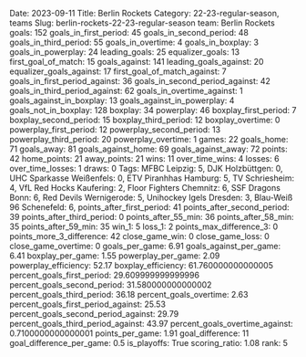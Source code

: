 Date: 2023-09-11
Title: Berlin Rockets
Category: 22-23-regular-season, teams
Slug: berlin-rockets-22-23-regular-season
team: Berlin Rockets
goals: 152
goals_in_first_period: 45
goals_in_second_period: 48
goals_in_third_period: 55
goals_in_overtime: 4
goals_in_boxplay: 3
goals_in_powerplay: 24
leading_goals: 25
equalizer_goals: 13
first_goal_of_match: 15
goals_against: 141
leading_goals_against: 20
equalizer_goals_against: 17
first_goal_of_match_against: 7
goals_in_first_period_against: 36
goals_in_second_period_against: 42
goals_in_third_period_against: 62
goals_in_overtime_against: 1
goals_against_in_boxplay: 13
goals_against_in_powerplay: 4
goals_not_in_boxplay: 128
boxplay: 34
powerplay: 46
boxplay_first_period: 7
boxplay_second_period: 15
boxplay_third_period: 12
boxplay_overtime: 0
powerplay_first_period: 12
powerplay_second_period: 13
powerplay_third_period: 20
powerplay_overtime: 1
games: 22
goals_home: 71
goals_away: 81
goals_against_home: 69
goals_against_away: 72
points: 42
home_points: 21
away_points: 21
wins: 11
over_time_wins: 4
losses: 6
over_time_losses: 1
draws: 0
Tags:  MFBC Leipzig: 5,  DJK Holzbüttgen: 0,  UHC Sparkasse Weißenfels: 0,  ETV Piranhhas Hamburg: 5,  TV Schriesheim: 4,  VfL Red Hocks Kaufering: 2,  Floor Fighters Chemnitz: 6,  SSF Dragons Bonn: 6,  Red Devils Wernigerode: 5,  Unihockey Igels Dresden: 3,  Blau-Weiß 96 Schenefeld: 6,
points_after_first_period: 41
points_after_second_period: 39
points_after_third_period: 0
points_after_55_min: 36
points_after_58_min: 35
points_after_59_min: 35
win_1: 5
loss_1: 2
points_max_difference_3: 0
points_more_3_difference: 42
close_game_win: 0
close_game_loss: 0
close_game_overtime: 0
goals_per_game: 6.91
goals_against_per_game: 6.41
boxplay_per_game: 1.55
powerplay_per_game: 2.09
powerplay_efficiency: 52.17
boxplay_efficiency: 61.760000000000005
percent_goals_first_period: 29.609999999999996
percent_goals_second_period: 31.580000000000002
percent_goals_third_period: 36.18
percent_goals_overtime: 2.63
percent_goals_first_period_against: 25.53
percent_goals_second_period_against: 29.79
percent_goals_third_period_against: 43.97
percent_goals_overtime_against: 0.7100000000000001
points_per_game: 1.91
goal_difference: 11
goal_difference_per_game: 0.5
is_playoffs: True
scoring_ratio: 1.08
rank: 5
